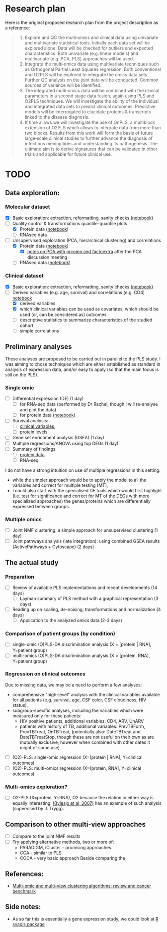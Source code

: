 # Research plan

Here is the original proposed research plan from the project description as a reference:

> 1. Explore and QC the multi‐omics and clinical data using univariate and multivariate statistical tools. Initially each data set will be explored alone.
Data will be checked for outliers and expected characteristics. Both univariate (e.g. linear models) and multivariate (e.g. PCA, PLS) approaches will be used.
> 2. Integrate the multi‐omics data using multivariate techniques such as Orthogonal Partial Least Squares regression. Both conventional and O2PLS will
be explored to integrate the omics data sets. Further QC analysis on the joint data will be conducted. Common sources of variance will be identified.
> 3. The integrated multi‐omics data will be combined with the clinical parameters in a second stage data fusion, again using PLS and O2PLS techniques.
We will investigate the ability of the individual and integrated data sets to predict clinical outcomes. Predictive models will be interrogated to elucidate
proteins & transcripts linked to the disease diagnosis.
> 4. If time allows we will investigate the use of OnPLS, a multiblock extension of O2PLS which allows to
integrate data from more than two blocks. Results from this work will form the basis of future large‐scale clinical studies to further advance the diagnosis
of infectious meningitides and understanding its pathogenesis. The ultimate aim is to derive signatures that can be validated in other trials and applicable
for future clinical use.

# TODO

## Data exploration:

### Molecular dataset
- [x] Basic exploration: extraction, reformatting, sanity checks ([notebook](data_exploration/Molecular_data_extraction.ipynb))
- [ ] Quality control & transformations quantile-quantile plots
  - [x] Protein data ([notebook](data_exploration/Protein_data_QC_and_transforms.ipynb))
  - [ ] RNAseq data
- [ ] Unsupervised exploration (PCA, hierarchical clustering) and correlations
  - [x] Protein data ([notebook](data_exploration/Protein_data_unsupervised_analysis.ipynb))
    - [x] [notes on PCA with prcomp and factoextra](data_exploration/Notes_on_PCA_with_prcomp_and_factoextra.ipynb) after the PCA discussion meeting
  - [ ] RNAseq data ([notebook](data_exploration/RNAseq_data_unsupervised_analysis.ipynb))

### Clinical dataset
- [x] Basic exploration: extraction, reformatting, sanity checks ([notebook](data_exploration/Clinical_data_first_look.ipynb))
- [ ] Derived variables (e.g. age, survival) and correlations (e.g. CD4) [notebook](analyses/Clinical_data.ipynb)
  - [x] derived variables
  - [x] which clinical variables can be used as covariates, which should be used (or, can be considered as) outcomes
  - [ ] descriptive statistics to summarize characteristics of the studied cohort
  - [ ] simple correlations

## Preliminary analyses

These analyses are proposed to be carried out in parallel to the PLS study.
I was aiming to chose techniques which are either established as standard in analysis of expression data, and/or easy to apply (so that the main focus is still on the PLS).

### Single omic
- [ ] Differential expression (DE) (1 day)
  - [ ] for RNA-seq data (performed by Dr Rachel, though I will re-analyse and plot the data)
  - [ ] for protein data ([notebook](analyses/protein_vs_clinical/Differential_levels.ipynb))
- [ ] Survival analysis:
  - [ ] [clinical variables](analyses/Clinical_survival.ipynb),
  - [ ] [protein levels](analyses/protein_vs_clinical/Survial.ipynb)
- [ ] Gene set enrichment analysis (GSEA) (1 day)
- [ ] Multiple regressions/ANOVA using top DEGs (1 day)
- [ ] Summary of findings:
  - [ ] [protein data](analyses/protein_vs_clinical/README.md)
  - [ ] RNA-seq

I do not have a strong intuition on use of multiple regressions in this setting:
 - while the simpler approach would be to apply the model to all the variables and correct for multiple testing (MT),
 - I could also start with the specialised DE tools which would first highlight
 (i.e. test for significance and correct for MT of the DEGs with more specialized approaches)
 the genes/proteins which are differentially expressed between groups.

### Multiple omics
- [ ] Joint NMF clustering: a simple approach for unsupervised clustering (1 day)
- [ ] Joint pathways analysis (late integration): using combined GSEA results (ActivePathways + Cytoscape) (2 days)

## The actual study

### Preparation
- [ ] Review of available PLS implementations and recent developments (14 days)
  - [ ] Layman summary of PLS method with a graphical representation (3 days)
- [ ] Reading up on scaling, de-noising, transformations and normalization (4 days)
  - [ ] Application to the analyzed omics data (2-3 days)

### Comparison of patient groups (by condition)
- [ ] single-omic (O)PLS-DA discrimination analysis (X = [protein | RNA], Y=patient group)
- [ ] multi-omics (O)PLS-DA discrimination analysis (X = [protein, RNA], Y=patient group)

### Regression on clinical outcomes
Due to missing data, we may be a need to perform a few analyses:
  - comprehensive "high-level" analysis with the clinical variables available for all patients
    (e.g. survival, age, CSF color, CSF cloudiness, HIV status),
  - subgroup-specific analyses, including the variables which were measured only for these patients:
     - HIV positive patients, additional variables: CD4, ARV, UnARV
     - patients with history of TB, additional variables: PrevTBForm, PrevTBTreat, OnTBTreat,
     (potentially also: DateTBTreat and DateTBTreatStop, though these are not useful on their own as are mutually exclusive; however when combined with other dates it might of some use)

- [ ] (O2)-PLS: single-omic regression (X=[protein | RNA], Y=clinical outcomes)
- [ ] (O2)-PLS: multi-omics regression (X=[protein, RNA], Y=clinical outcomes)

### Multi-omics exploration?
- [ ] O2-PLS (X=protein, Y=RNA), O2 because the relation in either way is equally interesting.
[(Bylesjo et al, 2007)](https://onlinelibrary.wiley.com/doi/pdf/10.1111/j.1365-313X.2007.03293.x) has an example of such analysis (supervised by J. Trygg).

## Comparison to other multi-view approaches
- [ ] Compare to the joint NMF results
- [ ] Try applying alternative methods, two or more of:
  - PARADIGM, iCluster - promising approaches
  - CCA - similar to PLS
  - COCA - very basic approach
Beside comparing the 

## References:
- [Multi-omic and multi-view clustering algorithms: review and cancer benchmark](https://academic.oup.com/nar/article/46/20/10546/5123392)


## Side notes:
- As so far this is essentially a gene expression study, we could look at [R svapls package](https://bmcbioinformatics.biomedcentral.com/articles/10.1186/1471-2105-14-236)
